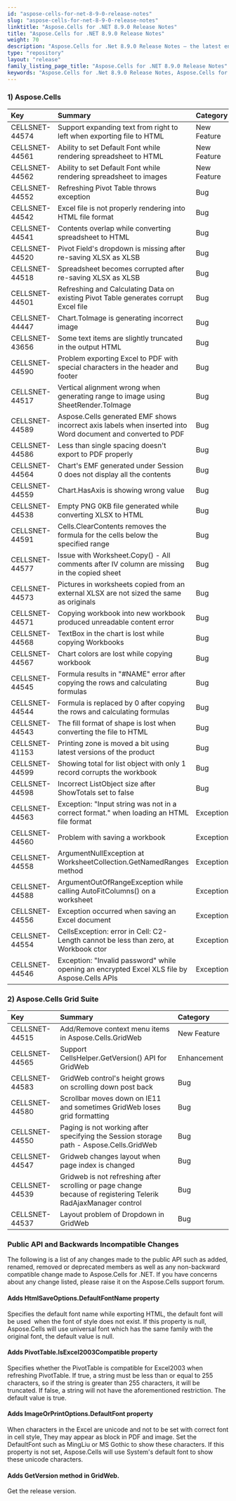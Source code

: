```yaml
---
id: "aspose-cells-for-net-8-9-0-release-notes"
slug: "aspose-cells-for-net-8-9-0-release-notes"
linktitle: "Aspose.Cells for .NET 8.9.0 Release Notes"
title: "Aspose.Cells for .NET 8.9.0 Release Notes"
weight: 70
description: "Aspose.Cells for .Net 8.9.0 Release Notes – the latest enhancements, new features, and fixes."
type: "repository"
layout: "release"
family_listing_page_title: "Aspose.Cells for .NET 8.9.0 Release Notes"
keywords: "Aspose.Cells for .Net 8.9.0 Release Notes, Aspose.Cells for .Net 8.9.0 updates and fixes"
---
```


### **1) Aspose.Cells**

|**Key** |**Summary** |**Category** |
| :- | :- | :- |
|CELLSNET-44574 |Support expanding text from right to left when exporting file to HTML  |New Feature  |
|CELLSNET-44561 |Ability to set Default Font while rendering spreadsheet to HTML |New Feature  |
|CELLSNET-44562 |Ability to set Default Font while rendering spreadsheet to images |New Feature  |
|CELLSNET-44552 |Refreshing Pivot Table throws exception |Bug  |
|CELLSNET-44542 |Excel file is not properly rendering into HTML file format |Bug  |
|CELLSNET-44541 |Contents overlap while converting spreadsheet to HTML |Bug  |
|CELLSNET-44520 |Pivot Field's dropdown is missing after re-saving XLSX as XLSB |Bug  |
|CELLSNET-44518 |Spreadsheet becomes corrupted after re-saving XLSX as XLSB |Bug  |
|CELLSNET-44501 |Refreshing and Calculating Data on existing Pivot Table generates corrupt Excel file |Bug  |
|CELLSNET-44447 |Chart.ToImage is generating incorrect image |Bug  |
|CELLSNET-43656 |Some text items are slightly truncated in the output HTML |Bug  |
|CELLSNET-44590 |Problem exporting Excel to PDF with special characters in the header and footer |Bug  |
|CELLSNET-44517 |Vertical alignment wrong when generating range to image using SheetRender.ToImage |Bug  |
|CELLSNET-44589 |Aspose.Cells generated EMF shows incorrect axis labels when inserted into Word document and converted to PDF |Bug  |
|CELLSNET-44586 |Less than single spacing doesn't export to PDF properly |Bug  |
|CELLSNET-44564 |Chart's EMF generated under Session 0 does not display all the contents |Bug  |
|CELLSNET-44559 |Chart.HasAxis is showing wrong value |Bug  |
|CELLSNET-44538 |Empty PNG 0KB file generated while converting XLSX to HTML |Bug  |
|CELLSNET-44591 |Cells.ClearContents removes the formula for the cells below the specified range |Bug  |
|CELLSNET-44577 |Issue with Worksheet.Copy() - All comments after IV column are missing in the copied sheet |Bug  |
|CELLSNET-44573 |Pictures in worksheets copied from an external XLSX are not sized the same as originals |Bug  |
|CELLSNET-44571 |Copying workbook into new workbook produced unreadable content error |Bug  |
|CELLSNET-44568 |TextBox in the chart is lost while copying Workbooks |Bug  |
|CELLSNET-44567 |Chart colors are lost while copying workbook |Bug  |
|CELLSNET-44545 |Formula results in "#NAME" error after copying the rows and calculating formulas |Bug  |
|CELLSNET-44544 |Formula is replaced by 0 after copying the rows and calculating formulas |Bug  |
|CELLSNET-44543 |The fill format of shape is lost when converting the file to HTML  |Bug  |
|CELLSNET-41153 |Printing zone is moved a bit using latest versions of the product |Bug  |
|CELLSNET-44599 |Showing total for list object with only 1 record corrupts the workbook |Bug  |
|CELLSNET-44598 |Incorrect ListObject size after ShowTotals set to false |Bug  |
|CELLSNET-44563 |Exception: "Input string was not in a correct format." when loading an HTML file format |Exception  |
|CELLSNET-44560 |Problem with saving a workbook |Exception  |
|CELLSNET-44558 |ArgumentNullException at WorksheetCollection.GetNamedRanges method |Exception  |
|CELLSNET-44588 |ArgumentOutOfRangeException while calling AutoFitColumns() on a worksheet |Exception  |
|CELLSNET-44556 |Exception occurred when saving an Excel document |Exception  |
|CELLSNET-44554 |CellsException: error in Cell: C2-Length cannot be less than zero, at Workbook ctor |Exception  |
|CELLSNET-44546 |Exception: "Invalid password" while opening an encrypted Excel XLS file by Aspose.Cells APIs |Exception  |
### **2) Aspose.Cells Grid Suite**

|**Key** |**Summary** |**Category** |
| :- | :- | :- |
|CELLSNET-44515 |Add/Remove context menu items in Aspose.Cells.GridWeb |New Feature  |
|CELLSNET-44565 |Support CellsHelper.GetVersion() API for GridWeb |Enhancement  |
|CELLSNET-44583 |GridWeb control's height grows on scrolling down post back |Bug  |
|CELLSNET-44580 |Scrollbar moves down on IE11 and sometimes GridWeb loses grid formatting |Bug  |
|CELLSNET-44550 |Paging is not working after specifying the Session storage path - Aspose.Cells.GridWeb |Bug  |
|CELLSNET-44547 |Gridweb changes layout when page index is changed |Bug  |
|CELLSNET-44539 |Gridweb is not refreshing after scrolling or page change because of registering Telerik RadAjaxManager control |Bug  |
|CELLSNET-44537 |Layout problem of Dropdown in GridWeb |Bug |
### **Public API and Backwards Incompatible Changes**
The following is a list of any changes made to the public API such as added, renamed, removed or deprecated members as well as any non-backward compatible change made to Aspose.Cells for .NET. If you have concerns about any change listed, please raise it on the Aspose.Cells support forum.
#### **Adds HtmlSaveOptions.DefaultFontName property**
Specifies the default font name while exporting HTML, the default font will be used  when the font of style does not exist. If this property is null, Aspose.Cells will use universal font which has the same family with the original font, the default value is null.
#### **Adds PivotTable.IsExcel2003Compatible property**
Specifies whether the PivotTable is compatible for Excel2003 when refreshing PivotTable. If true, a string must be less than or equal to 255 characters, so if the string is greater than 255 characters, it will be truncated. If false, a string will not have the aforementioned restriction. The default value is true.
#### **Adds ImageOrPrintOptions.DefaultFont property**
When characters in the Excel are unicode and not to be set with correct font in cell style, They may appear as block in PDF and image.
Set the DefaultFont such as MingLiu or MS Gothic to show these characters. If this property is not set, Aspose.Cells will use System's default font to show these unicode characters.
#### **Adds GetVersion method in GridWeb.**
Get the release version.
